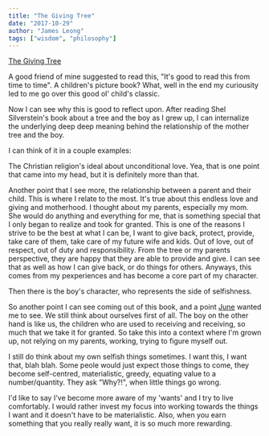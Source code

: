 ```yaml
---
title: "The Giving Tree"
date: "2017-10-29"
author: "James Leong"
tags: ["wisdom", "philosophy"]
---
```


[The Giving Tree](https://www.slideshare.net/wicaksana/the-giving-tree-3293089)

A good friend of mine suggested to read this, "It's good to read this from time to time". A children's picture book? What, well in the end my curiousity led to me go over this good ol' child's classic.

Now I can see why this is good to reflect upon. After reading Shel Silverstein's book about a tree and the boy as I grew up, I can internalize the underlying deep deep meaning behind the relationship of the mother tree and the boy.

I can think of it in a couple examples:

The Christian religion's ideal about unconditional love. Yea, that is one point that came into my head, but it is definitely more than that.

Another point that I see more, the relationship between a parent and their child. This is where I relate to the most. It's true about this endless love and giving and motherhood. I thought about my parents, especially my mom. She would do anything and everything for me, that is something special that I only began to realize and took for granted. This is one of the reasons I strive to be the best at what I can be, I want to give back, protect, provide, take care of them, take care of my future wife and kids. Out of love, out of respect, out of duty and responsibility. From the tree or my parents perspective, they are happy that they are able to provide and give. I can see that as well as how I can give back, or do things for others. Anyways, this comes from my pexperiences and has become a core part of my character. 

Then there is the boy's character, who represents the side of selfishness.

So another point I can see coming out of this book, and a point [June](www.june.kim) wanted me to see. We still think about ourselves first of all. The boy on the other hand is like us, the children who are used to receiving and receiving, so much that we take it for granted. So take this into a context where I'm grown up, not relying on my parents, working, trying to figure myself out. 

I still do think about my own selfish things sometimes. I want this, I want that, blah blah. Some peole would just expect those things to come, they become self-centred, materialistic, greedy, equating value to a number/quantity. They ask "Why?!", when little things go wrong.

I'd like to say I've become more aware of my 'wants' and I try to live comfortably. I would rather invest my focus into working towards the things I want and it doesn't have to be materialistic. Also, when you earn something that you really really want, it is so much more rewarding. 
